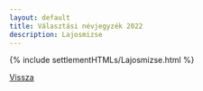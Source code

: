 ```yaml
---
layout: default
title: Választási névjegyzék 2022
description: Lajosmizse
---
```


{% include settlementHTMLs/Lajosmizse.html %}

[Vissza](./)